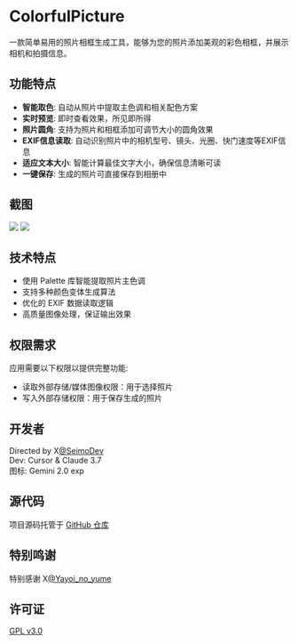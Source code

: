 # ColorfulPicture

一款简单易用的照片相框生成工具，能够为您的照片添加美观的彩色相框，并展示相机和拍摄信息。

## 功能特点

- **智能取色**: 自动从照片中提取主色调和相关配色方案
- **实时预览**: 即时查看效果，所见即所得
- **照片圆角**: 支持为照片和相框添加可调节大小的圆角效果
- **EXIF信息读取**: 自动识别照片中的相机型号、镜头、光圈、快门速度等EXIF信息
- **适应文本大小**: 智能计算最佳文字大小，确保信息清晰可读
- **一键保存**: 生成的照片可直接保存到相册中

## 截图

![](https://cdn.seimo.cn/Screenshot_2025-03-30-00-54-27-780_cn.seimo.color.jpg)
![](https://cdn.seimo.cn/Screenshot_2025-03-30-00-54-21-799_cn.seimo.color.jpg)


## 技术特点

- 使用 Palette 库智能提取照片主色调
- 支持多种颜色变体生成算法
- 优化的 EXIF 数据读取逻辑
- 高质量图像处理，保证输出效果

## 权限需求

应用需要以下权限以提供完整功能:
- 读取外部存储/媒体图像权限：用于选择照片
- 写入外部存储权限：用于保存生成的照片

## 开发者

Directed by X[@SeimoDev](https://x.com/SeimoDev)  
Dev: Cursor & Claude 3.7  
图标: Gemini 2.0 exp


## 源代码

项目源码托管于 [GitHub 仓库](https://github.com/SeimoDev/ColorfulPicture)

## 特别鸣谢

特别感谢 X[@Yayoi_no_yume](https://x.com/Yayoi_no_yume)

## 许可证

[GPL v3.0](https://github.com/SeimoDev/ColorfulPicture/blob/main/LICENSE)